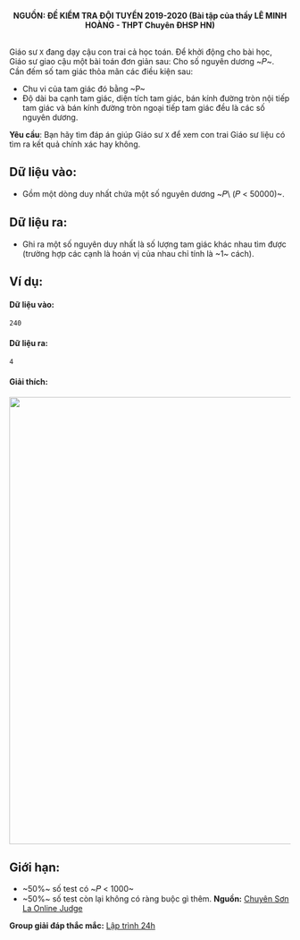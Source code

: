 **<center>NGUỒN: ĐỀ KIỂM TRA ĐỘI TUYỂN 2019-2020 (Bài tập của thầy LÊ MINH HOÀNG - THPT Chuyên ĐHSP HN)</center>**
<br>

Giáo sư `X` đang dạy cậu con trai cả học toán. Để khởi động cho bài học, Giáo sư giao cậu một bài toán đơn giản sau: Cho số nguyên dương ~𝑃~. Cần đếm số tam giác thỏa mãn các điều kiện sau: 
- Chu vi của tam giác đó bằng ~P~
- Độ dài ba cạnh tam giác, diện tích tam giác, bán kính đường tròn nội tiếp tam giác và bán kính đường tròn ngoại tiếp tam giác đều là các số nguyên dương. 

**Yêu cầu**: Bạn hãy tìm đáp án giúp Giáo sư `X` để xem con trai Giáo sư liệu có tìm ra kết quả chính xác hay không. 

## Dữ liệu vào:
- Gồm một dòng duy nhất chứa một số nguyên dương ~𝑃\ (𝑃 < 50000)~. 

## Dữ liệu ra:
- Ghi ra một số nguyên duy nhất là số lượng tam giác khác nhau tìm được (trường hợp các cạnh là hoán vị của nhau chỉ tính là ~1~ cách). 

## Ví dụ:
#### Dữ liệu vào:
```
240
```

#### Dữ liệu ra:
```
4
```

#### Giải thích:
<center><img src="/images/problems/1134/triangle.svg" width=800px></center>

## Giới hạn:
- ~50\%~ số test có ~𝑃 < 1000~ 
- ~50\%~ số test còn lại không có ràng buộc gì thêm. 
**Nguồn:** [Chuyên Sơn La Online Judge](http://csloj.ddns.net/)

**Group giải đáp thắc mắc:** [Lập trình 24h](https://www.facebook.com/groups/1386904321519984)